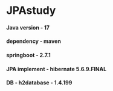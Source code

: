# JPAstudy

#### Java version - 17
#### dependency - maven
#### springboot - 2.7.1
#### JPA implement - hibernate 5.6.9.FINAL
#### DB - h2database - 1.4.199
